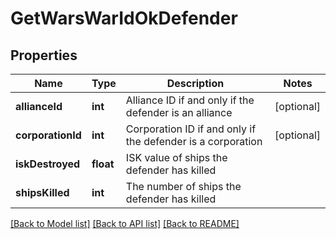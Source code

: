 # GetWarsWarIdOkDefender

## Properties
Name | Type | Description | Notes
------------ | ------------- | ------------- | -------------
**allianceId** | **int** | Alliance ID if and only if the defender is an alliance | [optional] 
**corporationId** | **int** | Corporation ID if and only if the defender is a corporation | [optional] 
**iskDestroyed** | **float** | ISK value of ships the defender has killed | 
**shipsKilled** | **int** | The number of ships the defender has killed | 

[[Back to Model list]](../README.md#documentation-for-models) [[Back to API list]](../README.md#documentation-for-api-endpoints) [[Back to README]](../README.md)



